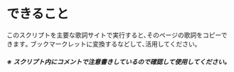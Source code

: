 # できること
このスクリプトを主要な歌詞サイトで実行すると､そのページの歌詞をコピーできます｡
ブックマークレットに変換するなどして､活用してください｡
##### ※ スクリプト内にコメントで注意書きしているので確認して使用してください｡